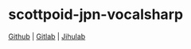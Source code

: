 # scottpoid-jpn-vocalsharp
[Github](https://github.com/oxygen-dioxide/scottpoid-jpn-vocalsharp) | 
[Gitlab](https://gitlab.com/oxygen-dioxide/scottpoid-jpn-vocalsharp) | 
[Jihulab](https://Jihulab.com/oxygen-dioxide/scottpoid-jpn-vocalsharp) 